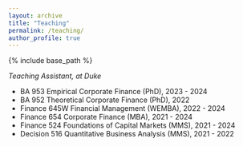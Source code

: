 ```yaml
---
layout: archive
title: "Teaching"
permalink: /teaching/
author_profile: true
---
```


{% include base_path %}

*Teaching Assistant, at Duke*
  - BA 953 Empirical Corporate Finance (PhD), 2023 - 2024
  - BA 952 Theoretical Corporate Finance (PhD), 2022
  - Finance 645W Financial Management (WEMBA), 2022 - 2024
  - Finance 654 Corporate Finance (MBA), 2021 - 2024
  - Finance 524 Foundations of Capital Markets (MMS), 2021 - 2024
  - Decision 516 Quantitative Business Analysis (MMS), 2021 - 2022
